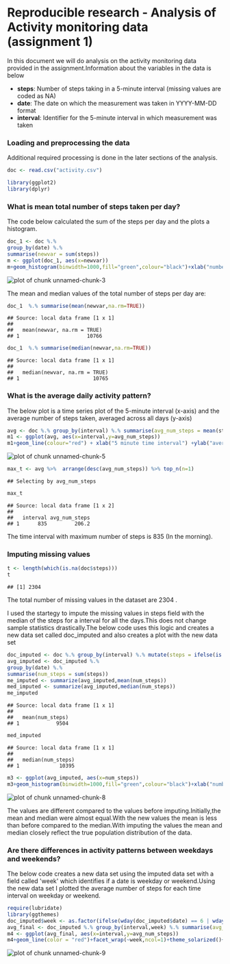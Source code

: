Reproducible research - Analysis of Activity monitoring data (assignment 1)
========================================================

In this document we will do analysis on the activity monitoring data provided in the assignment.Information about the variables in the data is below

* __steps__: Number of steps taking in a 5-minute interval (missing values are coded as NA)
* __date__: The date on which the measurement was taken in YYYY-MM-DD format
* __interval__: Identifier for the 5-minute interval in which measurement was taken

### Loading and preprocessing the data

Additional required processing is done in the later sections of the analysis.



```r
doc <- read.csv("activity.csv")
```


```r
library(ggplot2)
library(dplyr)
```

### What is mean total number of steps taken per day?

The code below calculated the sum of the steps per day and the plots a histogram.


```r
doc_1 <- doc %.%
group_by(date) %.%
summarise(newvar = sum(steps))
m <- ggplot(doc_1, aes(x=newvar))
m+geom_histogram(binwidth=1000,fill="green",colour="black")+xlab("number of steps taken each day") +ggtitle("Frequency of the number of steps per day")
```

![plot of chunk unnamed-chunk-3](figure/unnamed-chunk-3.png) 


The mean and median values of the total number of steps per day are:



```r
doc_1  %.% summarise(mean(newvar,na.rm=TRUE))
```

```
## Source: local data frame [1 x 1]
## 
##   mean(newvar, na.rm = TRUE)
## 1                      10766
```

```r
doc_1  %.% summarise(median(newvar,na.rm=TRUE))
```

```
## Source: local data frame [1 x 1]
## 
##   median(newvar, na.rm = TRUE)
## 1                        10765
```


### What is the average daily activity pattern?

The below plot is a time series plot of the 5-minute interval (x-axis) and the average number of steps taken, averaged across all days (y-axis) 


```r
avg <- doc %.% group_by(interval) %.% summarise(avg_num_steps = mean(steps,na.rm =TRUE))
m1 <- ggplot(avg, aes(x=interval,y=avg_num_steps))
m1+geom_line(colour="red") + xlab("5 minute time interval") +ylab("average steps for all days")+ ggtitle("Average number of steps for the time intervals")
```

![plot of chunk unnamed-chunk-5](figure/unnamed-chunk-5.png) 

```r
max_t <- avg %>%  arrange(desc(avg_num_steps)) %>% top_n(n=1)
```

```
## Selecting by avg_num_steps
```

```r
max_t 
```

```
## Source: local data frame [1 x 2]
## 
##   interval avg_num_steps
## 1      835         206.2
```

The time interval with maximum number of steps is 835 (In the morning).

### Imputing missing values


```r
t <- length(which(is.na(doc$steps)))
t
```

```
## [1] 2304
```

The total number of missing values in the dataset are 2304 .

I used the startegy to impute the missing values in steps field with the median of the steps for a interval for all the days.This does not change sample statistics drastically.The below code uses this logic and creates a new data set called doc_imputed and also creates a plot with the new data set



```r
doc_imputed <- doc %.% group_by(interval) %.% mutate(steps = ifelse(is.na(steps), median(steps, na.rm = T), steps))
avg_imputed <- doc_imputed %.%
group_by(date) %.%
summarise(num_steps = sum(steps))
me_imputed <- summarize(avg_imputed,mean(num_steps))
med_imputed <- summarize(avg_imputed,median(num_steps))
me_imputed
```

```
## Source: local data frame [1 x 1]
## 
##   mean(num_steps)
## 1            9504
```

```r
med_imputed
```

```
## Source: local data frame [1 x 1]
## 
##   median(num_steps)
## 1             10395
```

```r
m3 <- ggplot(avg_imputed, aes(x=num_steps))
m3+geom_histogram(binwidth=1000,fill="green",colour="black")+xlab("number of steps taken each day") +ggtitle("Frequency of the number of steps per day after impute")
```

![plot of chunk unnamed-chunk-8](figure/unnamed-chunk-8.png) 


The values are different compared to the values before imputing.Initially,the mean and median were almost equal.With the new values the mean is less than before compared to the median.With imputing the values the mean and median closely reflect the true population distribution of the data.

### Are there differences in activity patterns between weekdays and weekends?

The below code creates a new data set using the imputed data set with a field called 'week' which identifies if a date is weekday or weekend.Using the new data set I plotted the average number of steps for each time interval on weekday or weekend.



```r
require(lubridate)
library(ggthemes)
doc_imputed$week <- as.factor(ifelse(wday(doc_imputed$date) == 6 | wday(doc_imputed$date) == 7,"weekend","weekday"))
avg_final <- doc_imputed %.% group_by(interval,week) %.% summarise(avg_num_steps = mean(steps))
m4 <- ggplot(avg_final, aes(x=interval,y=avg_num_steps))
m4+geom_line(color = "red")+facet_wrap(~week,ncol=1)+theme_solarized()+theme(strip.text.x = element_text(size= 15,face = "bold",color = "black"),axis.text.x=element_text( size= 15,color = "black"))
```

![plot of chunk unnamed-chunk-9](figure/unnamed-chunk-9.png) 
